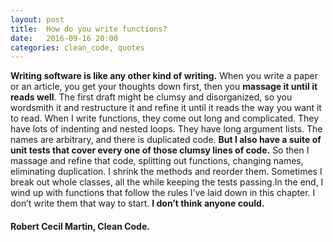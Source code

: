 ```yaml
---
layout: post
title:  How do you write functions?
date:   2016-09-16 20:00
categories: clean_code, quotes
---
```

>>
  **Writing software is like any other kind of writing.** When you write a paper or an article, you get your thoughts down first, then you **massage it until it reads well**. The first draft might be clumsy and disorganized, so you wordsmith it and restructure it and refine it until it reads the way you want it to read.
  When I write functions, they come out long and complicated. They have lots of indenting and nested loops. They have long argument lists. The names are arbitrary, and there is duplicated code. **But I also have a suite of unit tests that cover every one of those clumsy lines of code.**
  So then I massage and refine that code, splitting out functions, changing names, eliminating duplication. I shrink the methods and reorder them. Sometimes I break out whole classes, all the while keeping the tests passing.In the end, I wind up with functions that follow the rules I’ve laid down in this chapter.  I don’t write them that way to start. **I don’t think anyone could.**

####  Robert Cecil Martin, Clean Code.
